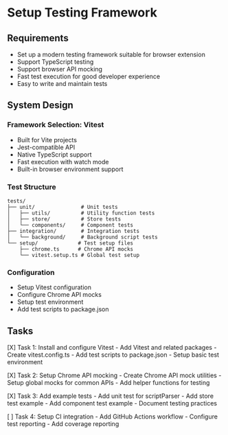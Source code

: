 # Setup Testing Framework

## Requirements
- Set up a modern testing framework suitable for browser extension
- Support TypeScript testing
- Support browser API mocking
- Fast test execution for good developer experience
- Easy to write and maintain tests

## System Design

### Framework Selection: Vitest
- Built for Vite projects
- Jest-compatible API
- Native TypeScript support
- Fast execution with watch mode
- Built-in browser environment support

### Test Structure
```
tests/
├── unit/               # Unit tests
│   ├── utils/          # Utility function tests
│   ├── store/          # Store tests
│   └── components/     # Component tests
├── integration/        # Integration tests
│   └── background/     # Background script tests
└── setup/             # Test setup files
    ├── chrome.ts      # Chrome API mocks
    └── vitest.setup.ts # Global test setup
```

### Configuration
- Setup Vitest configuration
- Configure Chrome API mocks
- Setup test environment
- Add test scripts to package.json

## Tasks
[X] Task 1: Install and configure Vitest
    - Add Vitest and related packages
    - Create vitest.config.ts
    - Add test scripts to package.json
    - Setup basic test environment

[X] Task 2: Setup Chrome API mocking
    - Create Chrome API mock utilities
    - Setup global mocks for common APIs
    - Add helper functions for testing

[X] Task 3: Add example tests
    - Add unit test for scriptParser
    - Add store test example
    - Add component test example
    - Document testing practices

[ ] Task 4: Setup CI integration
    - Add GitHub Actions workflow
    - Configure test reporting
    - Add coverage reporting